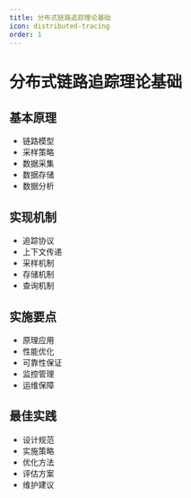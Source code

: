 ```yaml
---
title: 分布式链路追踪理论基础
icon: distributed-tracing
order: 1
---
```


# 分布式链路追踪理论基础

## 基本原理
- 链路模型
- 采样策略
- 数据采集
- 数据存储
- 数据分析

## 实现机制
- 追踪协议
- 上下文传递
- 采样机制
- 存储机制
- 查询机制

## 实施要点
- 原理应用
- 性能优化
- 可靠性保证
- 监控管理
- 运维保障

## 最佳实践
- 设计规范
- 实施策略
- 优化方法
- 评估方案
- 维护建议
